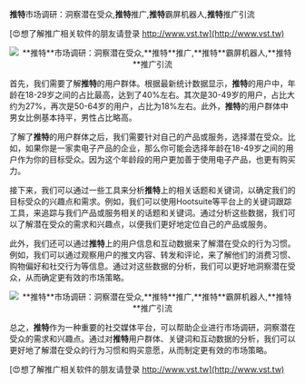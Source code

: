 **推特**市场调研：洞察潜在受众,**推特**推广,**推特**霸屏机器人,**推特**推广引流

[😍想了解推广相关软件的朋友请登录 http://www.vst.tw](http://www.vst.tw)

 <center><img src="https://vst.tw/MP4/tuiguang/png/6.png" alt="**推特**市场调研：洞察潜在受众,**推特**推广,**推特**霸屏机器人,**推特**推广引流"></center>

首先，我们需要了解**推特**的用户群体。根据最新统计数据显示，**推特**的用户中，年龄在18-29岁之间的占比最高，达到了40%左右。其次是30-49岁的用户，占比大约为27%，再次是50-64岁的用户，占比为18%左右。此外，**推特**的用户群体中男女比例基本持平，男性占比略高。

了解了**推特**的用户群体之后，我们需要针对自己的产品或服务，选择潜在受众。比如，如果你是一家卖电子产品的企业，那么你可能会选择年龄在18-49岁之间的用户作为你的目标受众。因为这个年龄段的用户更加善于使用电子产品，也更有购买力。

接下来，我们可以通过一些工具来分析**推特**上的相关话题和关键词，以确定我们的目标受众的兴趣点和需求。例如，我们可以使用Hootsuite等平台上的关键词跟踪工具，来追踪与我们产品或服务相关的话题和关键词。通过分析这些数据，我们可以了解潜在受众的需求和兴趣点，以便我们更好地定位自己的产品或服务。

此外，我们还可以通过**推特**上的用户信息和互动数据来了解潜在受众的行为习惯。例如，我们可以通过观察用户的推文内容、转发和评论，来了解他们的消费习惯、购物偏好和社交行为等信息。通过对这些数据的分析，我们可以更好地洞察潜在受众，从而确定更有效的市场策略。

 <center><img src="https://vst.tw/MP4/tuiguang/png/0.png" alt="**推特**市场调研：洞察潜在受众,**推特**推广,**推特**霸屏机器人,**推特**推广引流"></center>

总之，**推特**作为一种重要的社交媒体平台，可以帮助企业进行市场调研，洞察潜在受众的需求和兴趣点。通过对**推特**用户群体、关键词和互动数据的分析，我们可以更好地了解潜在受众的行为习惯和购买意愿，从而制定更有效的市场策略。

[😍想了解推广相关软件的朋友请登录 http://www.vst.tw](http://www.vst.tw)



